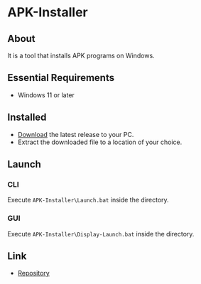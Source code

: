 # APK-Installer
## About
It is a tool that installs APK programs on Windows.
## Essential Requirements
- Windows 11 or later
## Installed
- [Download](https://github.com/moton-03/APK-Installer/releases/latest) the latest release to your PC.
- Extract the downloaded file to a location of your choice.
## Launch
### CLI
Execute `APK-Installer\Launch.bat` inside the directory.
### GUI
Execute `APK-Installer\Display-Launch.bat` inside the directory.
## Link
- [Repository](https://github.com/moton-03/APK-Installer)
